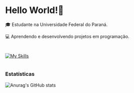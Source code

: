 # Hello World!👋

🎓 Estudante na Universidade Federal do Paraná.

💻 Aprendendo e desenvolvendo projetos em programação.
#
[![My Skills](https://skillicons.dev/icons?i=mysql,html,js,c,php,css,vscode&theme=dark)](https://skillicons.dev)
#
### Estatísticas
![Anurag's GitHub stats](https://github-readme-stats.vercel.app/api?username=lucaslabendzs&show_icons=true&theme=transparent&include_all_commits)
